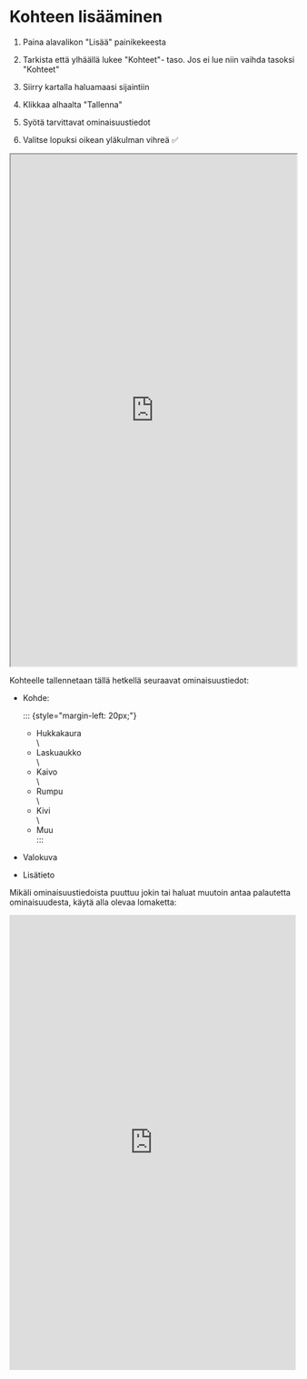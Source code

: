 # Kohteen lisääminen

1.  Paina alavalikon "Lisää" painikekeesta

2.   Tarkista että ylhäällä lukee "Kohteet"- taso. Jos ei lue niin vaihda tasoksi "Kohteet"

3.  Siirry kartalla haluamaasi sijaintiin

4.  Klikkaa alhaalta "Tallenna"

5.  Syötä tarvittavat ominaisuustiedot

6.  Valitse lopuksi oikean yläkulman vihreä ✅

<iframe src="https://drive.google.com/file/d/1kPA5kSyEu1p16B7XwNVBxHOx28aaijkx/preview" width="100%" height="900" allowfullscreen="allowfullscreen">

</iframe>

Kohteelle tallennetaan tällä hetkellä seuraavat ominaisuustiedot:

-   Kohde:

    ::: {style="margin-left: 20px;"}
    -   Hukkakaura<br/>\
    -   Laskuaukko<br/>\
    -   Kaivo<br/>\
    -   Rumpu<br/>\
    -   Kivi<br/>\
    -   Muu<br/>
    :::

-   Valokuva

-   Lisätieto

Mikäli ominaisuustiedoista puuttuu jokin tai haluat muutoin antaa palautetta ominaisuudesta, käytä alla olevaa lomaketta:

<iframe src="https://docs.google.com/forms/d/e/1FAIpQLSfsGGxcdoyVvwqIh-dGyleqlHLDa48dSnIgMMCHhSZR-pgl4Q/viewform?usp=pp_url4&amp;embedded=true" width="100%" height="800" frameborder="0" marginheight="0" marginwidth="0">

Ladataan...

</iframe>
